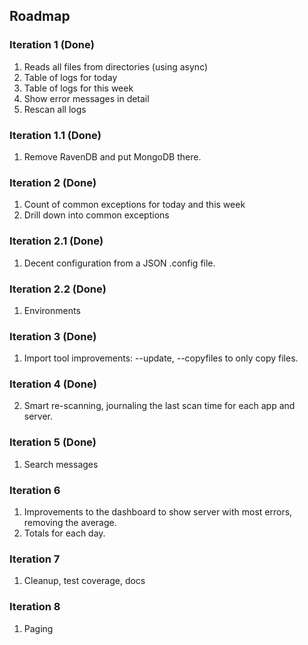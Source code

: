 ## Roadmap

### Iteration 1 (Done)
1. Reads all files from directories (using async)
2. Table of logs for today
3. Table of logs for this week
4. Show error messages in detail
5. Rescan all logs

### Iteration 1.1 (Done)
1. Remove RavenDB and put MongoDB there.

### Iteration 2 (Done)
1. Count of common exceptions for today and this week
2. Drill down into common exceptions

### Iteration 2.1 (Done)
1. Decent configuration from a JSON .config file.

### Iteration 2.2 (Done)
1. Environments

### Iteration 3 (Done)
1. Import tool improvements: --update, --copyfiles to only copy files.

### Iteration 4 (Done)
2. Smart re-scanning, journaling the last scan time for each app and server.

### Iteration 5 (Done)
1. Search messages

### Iteration 6
1. Improvements to the dashboard to show server with most errors, removing the average.
2. Totals for each day.

### Iteration 7
1. Cleanup, test coverage, docs

### Iteration 8
1. Paging
